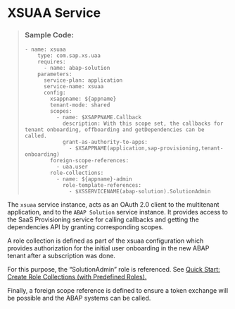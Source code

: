 <!-- loio2b63c066bd5f4459838889041cd3d6fd -->

# XSUAA Service



> ### Sample Code:  
> ```
> - name: xsuaa
>     type: com.sap.xs.uaa
>     requires:
>       - name: abap-solution
>     parameters:
>       service-plan: application
>       service-name: xsuaa
>       config:
>         xsappname: ${appname}
>         tenant-mode: shared
>         scopes:
>           - name: $XSAPPNAME.Callback
>             description: With this scope set, the callbacks for tenant onboarding, offboarding and getDependencies can be called.
>             grant-as-authority-to-apps:
>               - $XSAPPNAME(application,sap-provisioning,tenant-onboarding)
>         foreign-scope-references:
>           - uaa.user
>         role-collections:
>           - name: ${appname}-admin
>             role-template-references:
>               - $XSSERVICENAME(abap-solution).SolutionAdmin
> 
> ```

The `xsuaa` service instance, acts as an OAuth 2.0 client to the multitenant application, and to the `ABAP Solution` service instance. It provides access to the SaaS Provisioning service for calling callbacks and getting the dependencies API by granting corresponding scopes.

A role collection is defined as part of the xsuaa configuration which provides authorization for the initial user onboarding in the new ABAP tenant after a subscription was done.

For this purpose, the “SolutionAdmin” role is referenced. See [Quick Start: Create Role Collections \(with Predefined Roles\).](https://help.sap.com/docs/BTP/65de2977205c403bbc107264b8eccf4b/fe750543788a40b79a49854590ad0b11.html)

Finally, a foreign scope reference is defined to ensure a token exchange will be possible and the ABAP systems can be called.


